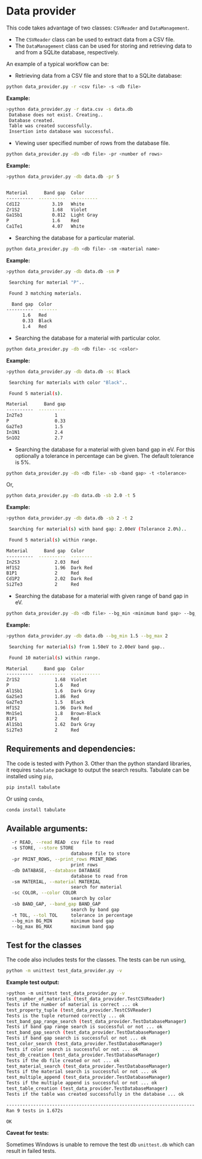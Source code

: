 
Data provider
==============

This code takes advantage of two classes: `CSVReader` and `DataManagement`. 
* The `CSVReader` class can be used to extract data from a CSV file.
* The `DataManagement` class can be used for storing and retrieving data
to and from a SQLite database, respectively.


An example of a typical workflow can be:

* Retrieving data from a CSV file and store that to a SQLite database:

```bash
python data_provider.py -r <csv file> -s <db file>

```

**Example:**
```bash
>python data_provider.py -r data.csv -s data.db
 Database does not exist. Creating..
 Database created.
 Table was created successfully.
 Insertion into database was successful.
```

* Viewing user specified number of rows from the database file.

```bash
python data_provider.py -db <db file> -pr <number of rows>
```

**Example:**
```bash
>python data_provider.py -db data.db -pr 5


Material      Band gap  Color
----------  ----------  ----------
Cd1I2            3.19   White
Zr1S2            1.68   Violet
Ga1Sb1           0.812  Light Gray
P                1.6    Red
Ca1Te1           4.07   White
```

* Searching the database for a particular material.

```bash
python data_provider.py -db <db file> -sm <material name>
```

**Example:**
```bash
>python data_provider.py -db data.db -sm P

 Searching for material "P"..

 Found 3 matching materials.

  Band gap  Color
----------  -------
      1.6   Red
      0.33  Black
      1.4   Red
```

* Searching the database for a material with particular color.

```bash
python data_provider.py -db <db file> -sc <color>
```

**Example:**
```bash
>python data_provider.py -db data.db -sc Black

 Searching for materials with color "Black"..

 Found 5 material(s).

Material      Band gap
----------  ----------
In2Te3            1
P                 0.33
Ga2Te3            1.5
In1N1             2.4
Sn1O2             2.7
```

* Searching the database for a material with given band gap in eV. 
For this optionally a tolerance in percentage can be given. 
The default tolerance is 5%.

```bash
python data_provider.py -db <db file> -sb <band gap> -t <tolerance>
```
Or,
```bash
python data_provider.py -db data.db -sb 2.0 -t 5
```

**Example:**
```bash
>python data_provider.py -db data.db -sb 2 -t 2

 Searching for material(s) with band gap: 2.00eV (Tolerance 2.0%)..

 Found 5 material(s) within range.

Material      Band gap  Color
----------  ----------  --------
In2S3             2.03  Red
Hf1S2             1.96  Dark Red
B1P1              2     Red
Cd1P2             2.02  Dark Red
Si2Te3            2     Red
```

* Searching the database for a material with given range of band gap in eV. 

```bash
python data_provider.py -db <db file> --bg_min <minimum band gap> --bg_max <maximum band gap>
```

**Example:**
```bash
>python data_provider.py -db data.db --bg_min 1.5 --bg_max 2

 Searching for material(s) from 1.50eV to 2.00eV band gap..

 Found 10 material(s) within range.

Material      Band gap  Color
----------  ----------  -----------
Zr1S2             1.68  Violet
P                 1.6   Red
Al1Sb1            1.6   Dark Gray
Ga2Se3            1.86  Red
Ga2Te3            1.5   Black
Hf1S2             1.96  Dark Red
Mn1Se1            1.8   Brown-Black
B1P1              2     Red
Al1Sb1            1.62  Dark Gray
Si2Te3            2     Red
```

## Requirements and dependencies:

The code is tested with Python 3.
Other than the python standard libraries, it requires `tabulate` package to output the search results.
Tabulate can be installed using `pip`,
```bash
pip install tabulate
```

Or using `conda`,

```bash
conda install tabulate
```


## Available arguments:

```bash
  -r READ, --read READ  csv file to read
  -s STORE, --store STORE
                        database file to store
  -pr PRINT_ROWS, --print_rows PRINT_ROWS
                        print rows
  -db DATABASE, --database DATABASE
                        database to read from
  -sm MATERIAL, --material MATERIAL
                        search for material
  -sc COLOR, --color COLOR
                        search by color
  -sb BAND_GAP, --band_gap BAND_GAP
                        search by band gap
  -t TOL, --tol TOL     tolerance in percentage
  --bg_min BG_MIN       minimum band gap
  --bg_max BG_MAX       maximum band gap
```

## Test for the classes

The code also includes tests for the classes. The tests can be run using,

```bash
python -m unittest test_data_provider.py -v
```

**Example test output:**

```bash
>python -m unittest test_data_provider.py -v
test_number_of_materials (test_data_provider.TestCSVReader)
Tests if the number of material is correct ... ok
test_property_tuple (test_data_provider.TestCSVReader)
Tests is the tuple returned correctly ... ok
test_band_gap_range_search (test_data_provider.TestDatabaseManager)
Tests if band gap range search is successful or not ... ok
test_band_gap_search (test_data_provider.TestDatabaseManager)
Tests if band gap search is successful or not ... ok
test_color_search (test_data_provider.TestDatabaseManager)
Tests if color search is successful or not ... ok
test_db_creation (test_data_provider.TestDatabaseManager)
Tests if the db file created or not ... ok
test_material_search (test_data_provider.TestDatabaseManager)
Tests if the material search is successful or not ... ok
test_multiple_append (test_data_provider.TestDatabaseManager)
Tests if the multiple append is successful or not ... ok
test_table_creation (test_data_provider.TestDatabaseManager)
Tests if the table was created successfully in the database ... ok

----------------------------------------------------------------------
Ran 9 tests in 1.672s

OK
```

**Caveat for tests:** 

Sometimes Windows is unable to remove the test db `unittest.db` which can result
in failed tests.


